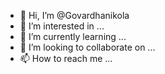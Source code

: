 - 👋 Hi, I’m @Govardhanikola
- 👀 I’m interested in ...
- 🌱 I’m currently learning ...
- 💞️ I’m looking to collaborate on ...
- 📫 How to reach me ...

<!---
Govardhanikola/Govardhanikola is a ✨ special ✨ repository because its `README.md` (this file) appears on your GitHub profile.
You can click the Preview link to take a look at your changes.
--->
